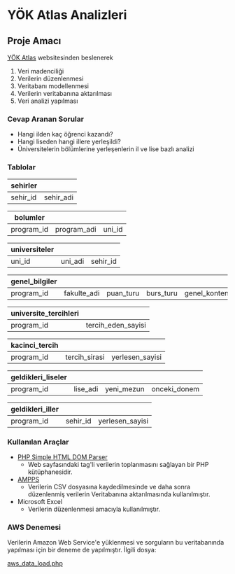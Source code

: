 # YÖK Atlas Analizleri

## Proje Amacı

[YÖK Atlas](https://yokatlas.yok.gov.tr/lisans-anasayfa.php) websitesinden beslenerek 

1. Veri madenciliği
2. Verilerin düzenlenmesi
3. Veritabanı modellenmesi
4. Verilerin veritabanına aktarılması
5. Veri analizi yapılması

### Cevap Aranan Sorular

- Hangi ilden kaç öğrenci kazandı?
- Hangi liseden hangi illere yerleşildi?
- Üniversitelerin bölümlerine yerleşenlerin il ve lise bazlı analizi

### Tablolar

| sehirler | |
| --- | --- |
| sehir_id | sehir_adi |

| bolumler | | |
| --- | --- | --- |
| program_id | program_adi | uni_id |

| universiteler | | |
| --- | --- | --- |
| uni_id | uni_adi | sehir_id |

| genel_bilgiler | | | | | | | | | | | | | | | |
| --- | --- | --- | --- | --- | --- | --- | --- | --- | --- | --- | --- | --- | --- | --- | --- |
| program_id | fakulte_adi | puan_turu | burs_turu | genel_kontenjan | okul_birincisi_kontenjani | toplam_kontenjan | genel_kontenjana_yerlesen | okul_birincisi_kontenjanina_yerlesen | toplam_yerlesen | bos_kontenjan | ilk_yerlesme_orani | kayit_yaptirmayan | ek_yerlesen | ortalama_obp | ort_diploma_notu |

| universite_tercihleri | |
| --- | --- |
| program_id | tercih_eden_sayisi |

| kacinci_tercih | | |
| --- | --- | --- |
| program_id | tercih_sirasi | yerlesen_sayisi |

| geldikleri_liseler | | | |
| --- | --- | --- | --- |
| program_id | lise_adi | yeni_mezun | onceki_donem |

| geldikleri_iller | | |
| --- | --- | --- |
| program_id | sehir_id | yerlesen_sayisi |

### Kullanılan Araçlar

- [PHP Simple HTML DOM Parser](https://simplehtmldom.sourceforge.io)
    - Web sayfasındaki tag'li verilerin toplanmasını sağlayan bir PHP kütüphanesidir.
- [AMPPS](http://www.ampps.com)
    - Verilerin CSV dosyasına kaydedilmesinde ve daha sonra düzenlenmiş verilerin Veritabanına aktarılmasında kullanılmıştır.
- Microsoft Excel
    - Verilerin düzenlenmesi amacıyla kullanılmıştır.
    
    
### AWS Denemesi

Verilerin Amazon Web Service'e yüklenmesi ve sorguların bu veritabanında yapılması için bir deneme de yapılmıştır. İlgili dosya:

[aws_data_load.php](https://github.com/bersoy12/UniversityStudentAnalysis/blob/main/aws_data_load.php)
